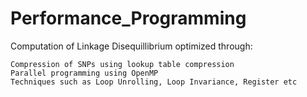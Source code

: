 # Performance_Programming

Computation of Linkage Disequillibrium optimized through:

    Compression of SNPs using lookup table compression
    Parallel programming using OpenMP 
    Techniques such as Loop Unrolling, Loop Invariance, Register etc
